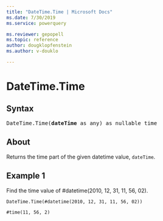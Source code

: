 ```yaml
---
title: "DateTime.Time | Microsoft Docs"
ms.date: 7/30/2019
ms.service: powerquery

ms.reviewer: gepopell
ms.topic: reference
author: dougklopfenstein
ms.author: v-douklo

---
```

# DateTime.Time

## Syntax

<pre>
DateTime.Time(<b>dateTime</b> as any) as nullable time 
</pre>
  
## About  
Returns the time part of the given datetime value, `dateTime`.

## Example 1
Find the time value of #datetime(2010, 12, 31, 11, 56, 02).

```powerquery-m
DateTime.Time(#datetime(2010, 12, 31, 11, 56, 02))
```

`#time(11, 56, 2)`

